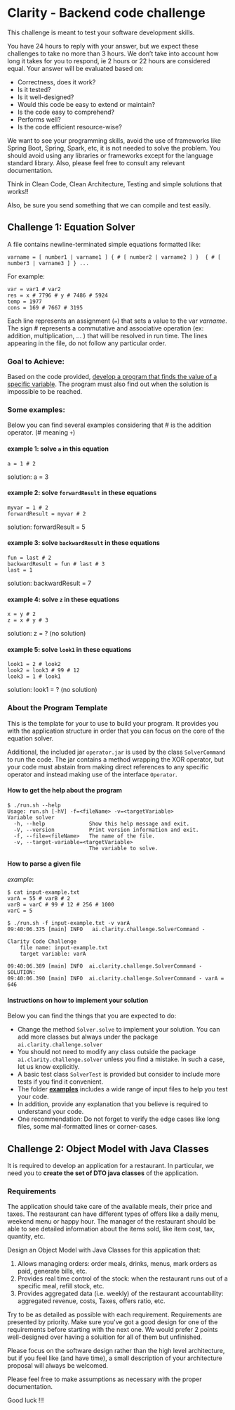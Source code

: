# Clarity - Backend code challenge

This challenge is meant to test your software development skills.

You have 24 hours to reply with your answer, but we expect these challenges to take no more than 3 hours. We don’t take into account how
long it takes for you to respond, ie 2 hours or 22 hours are considered equal. Your answer will be evaluated based on:

* Correctness, does it work?
* Is it tested?
* Is it well-designed?
* Would this code be easy to extend or maintain?
* Is the code easy to comprehend?
* Performs well?
* Is the code efficient resource-wise?

We want to see your programming skills, avoid the use of frameworks like Spring Boot, Spring, Spark, etc, it is not needed to solve the
problem. You should avoid using any libraries or frameworks except for the language standard library. Also, please feel free to consult any
relevant documentation.

Think in Clean Code, Clean Architecture, Testing and simple solutions that works!!

Also, be sure you send something that we can compile and test easily.

## Challenge 1: Equation Solver

A file contains newline-terminated simple equations formatted like:

```
varname = [ number1 | varname1 ] { # [ number2 | varname2 ] }  { # [ number3 | varname3 ] } ...
```

For example:

 ```
var = var1 # var2
res = x # 7796 # y # 7486 # 5924
temp = 1977
cons = 169 # 7667 # 3195
```

Each line represents an assignment (`=`) that sets a value to the var *varname*. The sign # represents a commutative and associative
operation (ex: addition, multiplication, ... ) that will be resolved in run time. The lines appearing in the file, do not follow any
particular order.

### Goal to Achieve:

Based on the code provided, <u>develop a program that finds the value of a specific variable</u>. The program must also find out when the
solution is impossible to be reached.

### Some examples:

Below you can find several examples considering that # is the addition operator. (# meaning `+`)

#### example 1: solve `a` in this equation

```
a = 1 # 2
```

solution: a = 3

#### example 2: solve `forwardResult` in these equations

```
myvar = 1 # 2
forwardResult = myvar # 2
```

solution: forwardResult = 5

#### example 3: solve `backwardResult` in these equations

```
fun = last # 2
backwardResult = fun # last # 3
last = 1
```

solution: backwardResult = 7

#### example 4: solve `z` in these equations

```
x = y # 2
z = x # y # 3
```

solution: z = ? (no solution)

#### example 5: solve `look1` in these equations

```
look1 = 2 # look2
look2 = look3 # 99 # 12
look3 = 1 # look1
```

solution: look1 = ? (no solution)

### About the Program Template

This is the template for your to use to build your program. It provides you with the application structure in order that you can focus on
the core of the equation solver.

Additional, the included jar `operator.jar` is used by the class `SolverCommand` to run the code. The jar contains a method wrapping the XOR
operator, but your code must abstain from making direct references to any specific operator and instead making use of the
interface `Operator`.

#### How to get the help about the program

```
$ ./run.sh --help
Usage: run.sh [-hV] -f=<fileName> -v=<targetVariable>
Variable solver
  -h, --help              Show this help message and exit.
  -V, --version           Print version information and exit.
  -f, --file=<fileName>   The name of the file.
  -v, --target-variable=<targetVariable>
                          The variable to solve.
```

#### How to parse a given file

*example*:

```
$ cat input-example.txt
varA = 55 # varB # 2
varB = varC # 99 # 12 # 256 # 1000
varC = 5

$ ./run.sh -f input-example.txt -v varA
09:40:06.375 [main] INFO   ai.clarity.challenge.SolverCommand - 

Clarity Code Challenge
	file name: input-example.txt
	target variable: varA

09:40:06.389 [main] INFO  ai.clarity.challenge.SolverCommand - SOLUTION: 
09:40:06.390 [main] INFO  ai.clarity.challenge.SolverCommand - varA = 646
```

#### Instructions on how to implement your solution

Below you can find the things that you are expected to do:

- Change the method `Solver.solve` to implement your solution. You can add more classes but always under the
  package `ai.clarity.challenge.solver`
- You should not need to modify any class outside the package `ai.clarity.challenge.solver` unless you find a mistake. In such a case, let
  us know explicitly.
- A basic test class `SolverTest` is provided but consider to include more tests if you find it convenient.
- The folder **[examples](./examples)** includes a wide range of input files to help you test your code.
- In addition, provide any explanation that you believe is required to understand your code.
- One recommendation: Do not forget to verify the edge cases like long files, some mal-formatted lines or corner-cases.

## Challenge 2: Object Model with Java Classes

It is required to develop an application for a restaurant. In particular, we need you to **create the set of DTO java classes** of the
application.

### Requirements

The application should take care of the available meals, their price and taxes. The restaurant can have different types of offers like a
daily menu, weekend menu or happy hour. The manager of the restaurant should be able to see detailed information about the items sold, like
item cost, tax, quantity, etc.

Design an Object Model with Java Classes for this application that:

1. Allows managing orders: order meals, drinks, menus, mark orders as paid, generate bills, etc.
2. Provides real time control of the stock: when the restaurant runs out of a specific meal, refill stock, etc.
3. Provides aggregated data (i.e. weekly) of the restaurant accountability: aggregated revenue, costs, Taxes, offers ratio, etc.

Try to be as detailed as possible with each requirement. Requirements are presented by priority. Make sure you've got a good design for one
of the requirements before starting with the next one. We would prefer 2 points well-designed over having a soluition for all of them but
unfinished.

Please focus on the software design rather than the high level architecture, but if you feel like (and have time), a small description of
your architecture proposal will always be welcomed.

Please feel free to make assumptions as necessary with the proper documentation.

Good luck !!!

